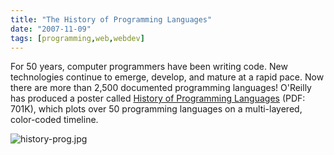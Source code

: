 ```yaml
---
title: "The History of Programming Languages"
date: "2007-11-09"
tags: [programming,web,webdev]
---
```


For 50 years, computer programmers have been writing code. New technologies continue to emerge, develop, and mature at a rapid pace. Now there are more than 2,500 documented programming languages! O'Reilly has produced a poster called [History of Programming Languages](http://www.oreilly.com/news/graphics/prog_lang_poster.pdf) (PDF: 701K), which plots over 50 programming languages on a multi-layered, color-coded timeline.[](http://www.oreilly.com/news/graphics/prog_lang_poster.pdf "history-poster20.jpg")

![history-prog.jpg](http://kewnode.files.wordpress.com/2007/11/history-prog.jpg)
